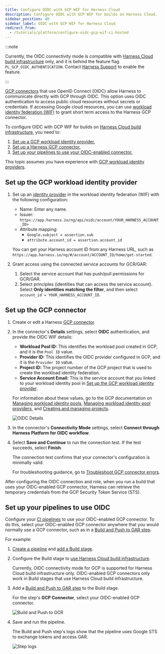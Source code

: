 ```yaml
---
title: Configure OIDC with GCP WIF for Harness Cloud
description: Configure OIDC with GCP WIF for builds on Harness Cloud.
sidebar_position: 40
sidebar_label: OIDC with GCP WIF for Harness Cloud
redirect_from:
  - /tutorials/platform/configure-oidc-gcp-wif-ci-hosted
---
```


:::note

Currently, the OIDC connectivity mode is compatible with [Harness Cloud build infrastructure](/docs/continuous-integration/use-ci/set-up-build-infrastructure/use-harness-cloud-build-infrastructure) only, and it is behind the feature flag  `PL_GCP_OIDC_AUTHENTICATION`. Contact [Harness Support](mailto:support@harness.io) to enable the feature.

:::

[GCP connectors](/docs/platform/connectors/cloud-providers/connect-to-google-cloud-platform-gcp) that use OpenID Connect (OIDC) allow Harness to communicate directly with GCP through OIDC. This option uses OIDC authentication to access public cloud resources without secrets or credentials. If accessing Google cloud resources, you can use [workload identity federation (WIF)](https://cloud.google.com/iam/docs/workload-identity-federation) to grant short term access to the Harness GCP connector.

To configure OIDC with GCP WIF for builds on [Harness Cloud build infrastructure](/docs/continuous-integration/use-ci/set-up-build-infrastructure/use-harness-cloud-build-infrastructure), you need to:

<!-- no toc -->
1. [Set up a GCP workload identity provider.](#set-up-the-gcp-workload-identity-provider)
2. [Set up a Harness GCP connector.](#set-up-the-gcp-connector)
3. [Set up your pipelines to use your OIDC-enabled connector.](#set-up-your-pipelines-to-use-oidc)

This topic assumes you have experience with [GCP workload identity providers](https://cloud.google.com/iam/docs/workload-identities).

## Set up the GCP workload identity provider

1. Set up an [identity provider](https://cloud.google.com/iam/docs/manage-workload-identity-pools-providers#manage-providers) in the workload identity federation (WIF) with the following configuration:

   * Name: Enter any name.
   * Issuer: `https://app.harness.io/ng/api/oidc/account/YOUR_HARNESS_ACCOUNT_ID>`
   * Attribute mapping:
      * `Google.subject = assertion.sub`
      * `attribute.account_id = assertion.account_id`

   You can get your Harness account ID from any Harness URL, such as `https://app.harness.io/ng/#/account/ACCOUNT_ID/home/get-started`.

2. Grant access using the connected service accounts for GCR/GAR:
   1. Select the service account that has push/pull permissions for GCR/GAR.
   2. Select principles (identities that can access the service account). Select **Only identities matching the filter**, and then select `account_id = YOUR_HARNESS_ACCOUNT_ID`.

## Set up the GCP connector

1. Create or edit a Harness [GCP connector](/docs/platform/connectors/cloud-providers/connect-to-google-cloud-platform-gcp.md#create-a-gcp-connector).
2. In the connector's **Details** settings, select **OIDC** authentication, and provide the OIDC WIF details:

   - **Workload Pool ID:** This identifies the workload pool created in GCP, and it is the `Pool ID` value.
   - **Provider ID:** This identifies the OIDC provider configured in GCP, and it is the `Provider ID` value.
   - **Project ID:** The project number of the GCP project that is used to create the workload identity federation.
   - **Service Account Email:** This is the service account that you linked to your workload identity pool in [Set up the GCP workload identity provider](#set-up-the-gcp-workload-identity-provider).

   For information about these values, go to the GCP documentation on [Managing workload identity pools](https://cloud.google.com/iam/docs/manage-workload-identity-pools-providers#pools), [Managing workload identity pool providers](https://cloud.google.com/iam/docs/manage-workload-identity-pools-providers#manage-providers), and [Creating and managing projects](https://cloud.google.com/resource-manager/docs/creating-managing-projects).

   ![OIDC Details](./static/oidc-details.png)

3. In the connector's **Connectivity Mode** settings, select **Connect through Harness Platform for OIDC workflow**.
4. Select **Save and Continue** to run the connection test. If the test succeeds, select **Finish**.

   The connection test confirms that your connector's configuration is minimally valid.

   For troubleshooting guidance, go to [Troubleshoot GCP connector errors](/docs/platform/connectors/cloud-providers/connect-to-google-cloud-platform-gcp#troubleshoot-gcp-connector-errors).

After configuring the OIDC connection and role, when you run a build that uses your OIDC-enabled GCP connector, Harness can retrieve the temporary credentials from the GCP Security Token Service (STS).

## Set up your pipelines to use OIDC

Configure your [CI pipelines](../use-ci/prep-ci-pipeline-components) to use your OIDC-enabled GCP connector. To do this, select your OIDC-enabled GCP connector anywhere that you would normally use a GCP connector, such as in a [Build and Push to GAR step](/docs/continuous-integration/use-ci/build-and-upload-artifacts/build-and-push/build-and-push-to-gar.md).

For example:

1. [Create a pipeline](../use-ci/prep-ci-pipeline-components.md#create-a-harness-ci-pipeline) and [add a Build stage](../use-ci/set-up-build-infrastructure/ci-stage-settings.md#add-a-build-stage-to-a-pipeline).
2. Configure the Build stage to [use Harness Cloud build infrastructure](../use-ci/set-up-build-infrastructure/use-harness-cloud-build-infrastructure.md#use-harness-cloud).

   Currently, OIDC connectivity mode for GCP is supported for Harness Cloud build infrastructure only. OIDC-enabled GCP connectors only work in Build stages that use Harness Cloud build infrastructure.

3. Add a [Build and Push to GAR step](../use-ci/build-and-upload-artifacts/build-and-push/build-and-push-to-gar.md) to the Build stage.

   For the step's **GCP Connector**, select your OIDC-enabled GCP connector.

   ![Build and Push to GCR](./static/oidc-build-and-push-gcr.png)

4. Save and run the pipeline.

   The Build and Push step's logs show that the pipeline uses Google STS to exchange tokens and access GAR.

   ![Step logs](./static/build-and-push-gcr-step-logs.png)
